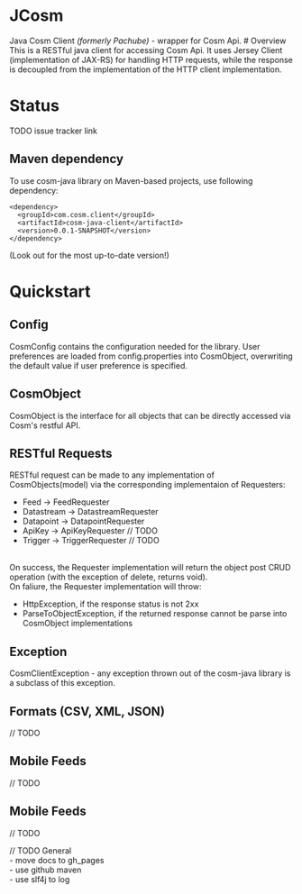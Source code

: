 JCosm
=====

<p>
Java Cosm Client <i>(formerly Pachube)</i> - wrapper for Cosm Api. 
# Overview
This is a RESTful java client for accessing Cosm Api. It uses Jersey Client (implementation of JAX-RS) for handling HTTP requests, while the response is decoupled from the implementation of the HTTP client implementation.   

# Status

TODO issue tracker link

## Maven dependency

To use cosm-java library on Maven-based projects, use following dependency:

    <dependency>
      <groupId>com.cosm.client</groupId>
      <artifactId>cosm-java-client</artifactId>
      <version>0.0.1-SNAPSHOT</version>
    </dependency>

(Look out for the most up-to-date version!)

# Quickstart

## Config
CosmConfig contains the configuration needed for the library. 
User preferences are loaded from config.properties into CosmObject, overwriting the default value if user preference is specified. 

## CosmObject
CosmObject is the interface for all objects that can be directly accessed via Cosm's restful API.

## RESTful Requests

RESTful request can be made to any implementation of CosmObjects(model) via the corresponding implementaion of Requesters: 

<ul>
<li>Feed -> FeedRequester</li>
<li>Datastream -> DatastreamRequester</li>
<li>Datapoint -> DatapointRequester</li>
<li>ApiKey -> ApiKeyRequester // TODO </li>
<li>Trigger -> TriggerRequester // TODO</li>
</ul>

<br/>On success, the Requester implementation will return the object post CRUD operation (with the exception of delete, returns void).
<br/>On faliure, the Requester implementation will throw:
<ul>
<li>HttpException, if the response status is not 2xx</li>
<li>ParseToObjectException, if the returned response cannot be parse into CosmObject implementations </li>
</ul> 

## Exception

CosmClientException - any exception thrown out of the cosm-java library is a subclass of this exception.

## Formats (CSV, XML, JSON)
// TODO 

## Mobile Feeds
// TODO 

## Mobile Feeds
// TODO 


// TODO General
<br/>- move docs to gh_pages
<br/>- use github maven
<br/>- use slf4j to log 
